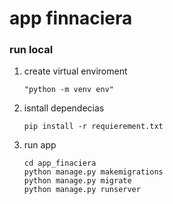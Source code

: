 # app finnaciera

### run local

1. create virtual enviroment

    ```"python -m venv env" ```

2. isntall dependecias

    ```pip install -r requierement.txt ```

3. run app
    ```
    cd app_finaciera 
    python manage.py makemigrations
    python manage.py migrate
    python manage.py runserver

    ```